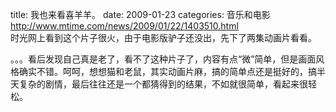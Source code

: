 title: 我也来看喜羊羊。
date: 2009-01-23
categories: 音乐和电影
http://www.mtime.com/news/2009/01/22/1403510.html  
时光网上看到这个片子很火，由于电影版驴子还没出，先下了两集动画片看看。  
  
。。。看后发现自己真是老了，看不了这种片子了，内容有点“微”简单，但是画面风格确实不错。呵呵，想想猫和老鼠，其实动画片麻，搞的简单点还是挺好的，搞半天复杂的剧情，最后往往还是一个都猜得到的结果，不如就很简单，看起来很轻松。  

[](http://www.mtime.com/movie/94866/posters_and_images/848301/)
